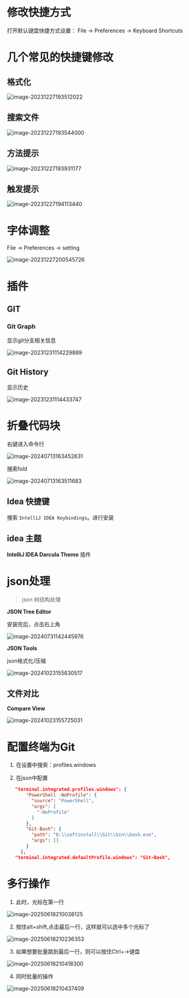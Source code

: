 #

# 修改快捷方式

打开默认键盘快捷方式设置：
File -> Preferences -> Keyboard Shortcuts

# 几个常见的快捷键修改

## 格式化

![image-20231227193512022](image/vscode/image-20231227193512022.png)

## 搜索文件

![image-20231227193544000](image/vscode/image-20231227193544000.png)

## 方法提示

![image-20231227193931177](image/vscode/image-20231227193931177.png)

## 触发提示

![image-20231227194113440](image/vscode/image-20231227194113440.png)

# 字体调整

File -> Preferences -> setting

![image-20231227200545726](image/vscode/image-20231227200545726.png)

# 插件

## GIT

### Git Graph

显示git分支相关信息

![image-20231231114229889](image/vscode/image-20231231114229889.png)

## Git History

显示历史

![image-20231231114433747](image/vscode/image-20231231114433747.png)

# 折叠代码块

右键进入命令行

![image-20240713163452631](image/vscode/image-20240713163452631.png)

搜索fold

![image-20240713163511683](image/vscode/image-20240713163511683.png)

## Idea 快捷键

搜索 `IntelliJ IDEA Keybindings`。进行安装

## idea 主题

<b id="gray">IntelliJ IDEA Darcula Theme</b> 插件



# json处理

> json 树结构处理

<b id="gray">JSON Tree Editor</b>

安装完后，点击右上角

![image-20240731142445976](image/vscode/image-20240731142445976.png)

<b id="gray">JSON Tools</b>

json格式化/压缩

![image-20241023155630517](image/vscode/image-20241023155630517.png)

## 文件对比

<b id="gray">Compare View</b>

![image-20241023155725031](image/vscode/image-20241023155725031.png)



# 配置终端为Git

1. 在设置中搜索：profiles.windows

2. 在json中配置
```json
   "terminal.integrated.profiles.windows": {
       "PowerShell -NoProfile": {
         "source": "PowerShell",
         "args": [
           "-NoProfile"
         ]
       },
       "Git-Bash": {
         "path": "D:\\softinstall\\Git\\bin\\bash.exe",
         "args": []
       }
     },
   "terminal.integrated.defaultProfile.windows": "Git-Bash",
```

# 多行操作

1. 此时，光标在第一行

![image-20250618210038125](image/vscode/image-20250618210038125.png)

2. 按住alt+shift,点击最后一行，这样就可以选中多个光标了

![image-20250618210236353](image/vscode/image-20250618210236353.png)

3. 如果想要批量跳到最后一行，则可以按住Ctrl+->键盘

![image-20250618210418300](image/vscode/image-20250618210418300.png)

4. 同时批量的操作

![image-20250618210437409](image/vscode/image-20250618210437409.png)